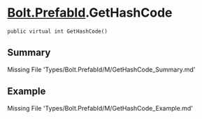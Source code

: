 # [Bolt.PrefabId](Types/Bolt.PrefabId.md).GetHashCode
`public virtual int GetHashCode()`
## Summary
Missing File 'Types/Bolt.PrefabId/M/GetHashCode_Summary.md'
## Example
Missing File 'Types/Bolt.PrefabId/M/GetHashCode_Example.md'
